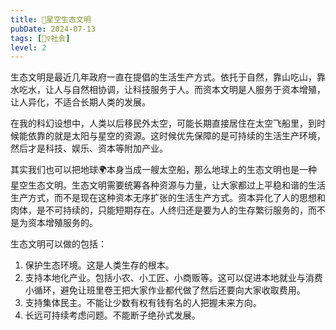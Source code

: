 ```yaml
---
title: 🌌星空生态文明
pubDate: 2024-07-13
tags: [👯‍♀️社会]
level: 2
---
```


生态文明是最近几年政府一直在提倡的生活生产方式。依托于自然，靠山吃山，靠水吃水，让人与自然相协调，让科技服务于人。而资本文明是人服务于资本增殖，让人异化，不适合长期人类的发展。

在我的科幻设想中，人类以后移民外太空，可能长期直接居住在太空飞船里，到时候能依靠的就是太阳与星空的资源。这时候优先保障的是可持续的生活生产环境，然后才是科技、娱乐、资本等附加产业。

其实我们也可以把地球🌍本身当成一艘太空船，那么地球上的生态文明也是一种星空生态文明。生态文明需要统筹各种资源与力量，让大家都过上平稳和谐的生活生产方式，而不是现在这种资本无序扩张的生活生产方式。资本异化了人的思想和肉体，是不可持续的，只能短期存在。人终归还是要为人的生存繁衍服务的，而不是为资本增殖服务的。

生态文明可以做的包括：
1. 保护生态环境。这是人类生存的根本。
2. 支持本地化产业。包括小农、小工匠、小商贩等。这可以促进本地就业与消费小循环，避免让班里卷王把大家作业都代做了然后还要向大家收取费用。
3. 支持集体民主。不能让少数有权有钱有名的人把握未来方向。
4. 长远可持续考虑问题。不能断子绝孙式发展。
